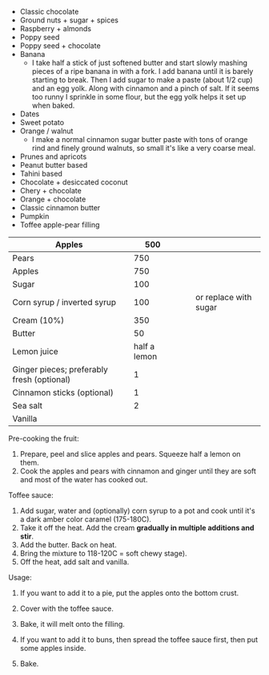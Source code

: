 - Classic chocolate
- Ground nuts + sugar + spices
- Raspberry + almonds
- Poppy seed
- Poppy seed + chocolate
- Banana
	- I take half a stick of just softened butter and start slowly mashing pieces of a ripe banana in with a fork. I add banana until it is barely starting to break. Then I add sugar to make a paste (about 1/2 cup) and an egg yolk. Along with cinnamon and a pinch of salt. If it seems too runny I sprinkle in some flour, but the egg yolk helps it set up when baked.
- Dates
- Sweet potato
- Orange / walnut
	- I make a normal cinnamon sugar butter paste with tons of orange rind and finely ground walnuts, so small it's like a very coarse meal.
- Prunes and apricots
- Peanut butter based
- Tahini based
- Chocolate + desiccated coconut
- Chery + chocolate
- Orange + chocolate
- Classic cinnamon butter
- Pumpkin
- Toffee apple-pear filling

| Apples                                     | 500          |     |     |                       |
| ------------------------------------------ | ------------ | --- | --- | --------------------- |
| Pears                                      | 750          |     |     |                       |
| Apples                                     | 750          |     |     |                       |
| Sugar                                      | 100          |     |     |                       |
| Corn syrup / inverted syrup                | 100          |     |     | or replace with sugar |
| Cream (10%)                                | 350          |     |     |                       |
| Butter                                     | 50           |     |     |                       |
| Lemon juice                                | half a lemon |     |     |                       |
| Ginger pieces; preferably fresh (optional) | 1            |     |     |                       |
| Cinnamon sticks (optional)                 | 1            |     |     |                       |
| Sea salt                                   | 2            |     |     |                       |
| Vanilla                                    |              |     |     |                       |

Pre-cooking the fruit:
1. Prepare, peel and slice apples and pears. Squeeze half a lemon on them.
2. Cook the apples and pears with cinnamon and ginger until they are soft and most of the water has cooked out.

Toffee sauce:
1. Add sugar, water and (optionally) corn syrup to a pot and cook until it's a dark amber color caramel (175-180C).
2. Take it off the heat. Add the cream **gradually in multiple additions and stir**.
3. Add the butter. Back on heat.
4. Bring the mixture to 118-120C = soft chewy stage).
5. Off the heat, add salt and vanilla.

Usage:
1. If you want to add it to a pie, put the apples onto the bottom crust.
2. Cover with the toffee sauce.
3. Bake, it will melt onto the filling.

4. If you want to add it to buns, then spread the toffee sauce first, then put some apples inside.
5. Bake.